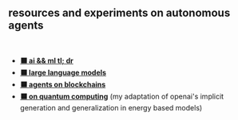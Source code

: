## resources and experiments on autonomous agents
 
 <br>

* **[⬛ ai && ml tl; dr](deep_learning)**
* **[⬛ large language models](llms)**
* **[⬛ agents on blockchains](crypto_agents)** 
* **[⬛ on quantum computing](EBMs)** (my adaptation of openai's implicit generation and generalization in energy based models)


